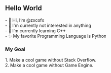 <h2>Hello World</h2>
- 👋 Hi, I’m @zxcofx<br>
- 👀 I'm currently not interested in anything<br>
- 🌱 I’m currently learning C++<br>
- ✨ My favorite Programming Language is Python<br>
<h3>My Goal</h3>
1. Make a cool game without Stack Overflow.<br>
2. Make a cool game without Game Engine.<br>


<!---
zxcofx/zxcofx is a ✨ special ✨ repository because its `README.md` (this file) appears on your GitHub profile.
You can click the Preview link to take a look at your changes.
--->
